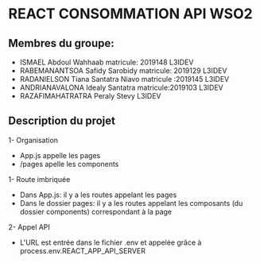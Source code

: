 # REACT CONSOMMATION API WSO2

## Membres du groupe:

- ISMAEL Abdoul Wahhaab matricule: 2019148 L3IDEV
- RABEMANANTSOA Safidy Sarobidy matricule: 2019129 L3IDEV
- RADANIELSON Tiana Santatra Niavo matricule :2019145 L3IDEV
- ANDRIANAVALONA Idealy Santatra matricule:2019103 L3IDEV
- RAZAFIMAHATRATRA Peraly Stevy L3IDEV

## Description du projet
1- Organisation
* App.js appelle les pages
* /pages apelle les components


1- Route imbriquée

* Dans App.js: il y a les routes appelant les pages
* Dans le dossier pages: il y a les routes appelant les composants (du dossier components) correspondant à la page

2- Appel API
* L'URL est entrée dans le fichier .env et appelée grâce à process.env.REACT_APP_API_SERVER